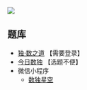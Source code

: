 ![](https://cn.sudoku.today/pic/02/odd45/38199_188457.png)

## 题库
- [独·数之道](http://www.sudokufans.org.cn/lx/game.index.php?type=odd) 【需要登录】
- [今日数独](https://cn.sudoku.today/g-odd-sudoku/) 【选题不便】
- 微信小程序
    - [数独星空](#小程序://数独星空/TYOXr9SLNGQlDmx)